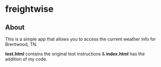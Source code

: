 # freightwise

## About
This is a simple app that allows you to access the current weather info for Brentwood, TN.

**test.html** contains the original test instructions & **index.html** has the addition of my code.
